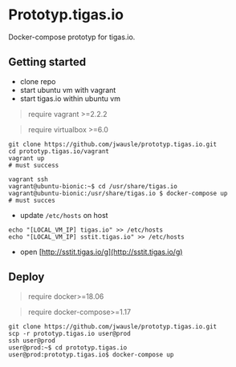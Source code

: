 # Prototyp.tigas.io

Docker-compose prototyp for tigas.io. 

## Getting started

* clone repo
* start ubuntu vm with vagrant 
* start tigas.io within ubuntu vm

> require vagrant >=2.2.2

> require virtualbox >=6.0

```
git clone https://github.com/jwausle/prototyp.tigas.io.git
cd prototyp.tigas.io/vagrant
vagrant up 
# must success

vagrant ssh 
vagrant@ubuntu-bionic:~$ cd /usr/share/tigas.io
vagrant@ubuntu-bionic:/usr/share/tigas.io $ docker-compose up
# must succes
```

* update `/etc/hosts` on host 

```
echo "[LOCAL_VM_IP] tigas.io" >> /etc/hosts
echo "[LOCAL_VM_IP] sstit.tigas.io" >> /etc/hosts
```

* open [http://sstit.tigas.io/g](http://sstit.tigas.io/g)

## Deploy

> require docker>=18.06

> require docker-compose>=1.17 

```
git clone https://github.com/jwausle/prototyp.tigas.io.git
scp -r prototyp.tigas.io user@prod
ssh user@prod
user@prod:~$ cd prototyp.tigas.io
user@prod:prototyp.tigas.io$ docker-compose up
```